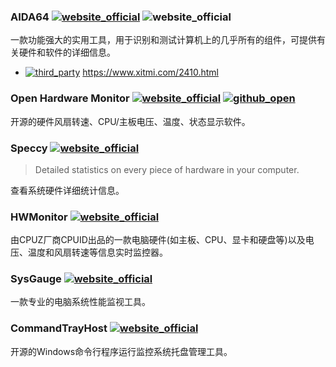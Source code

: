 ### AIDA64 [![website_official](https://gitbook07.oss-cn-hangzhou.aliyuncs.com/website_official.svg)](https://www.aida64.com/) ![website_official](https://gitbook07.oss-cn-hangzhou.aliyuncs.com/money_pay.svg)

一款功能强大的实用工具，用于识别和测试计算机上的几乎所有的组件，可提供有关硬件和软件的详细信息。

-  [![third_party](https://gitbook07.oss-cn-hangzhou.aliyuncs.com/third_party.svg)](https://www.easyicon.net/language.en/1192054-Download_icon.html) https://www.xitmi.com/2410.html

### Open Hardware Monitor [![website_official](https://gitbook07.oss-cn-hangzhou.aliyuncs.com/website_official.svg)](http://openhardwaremonitor.org/) [![github_open](https://gitbook07.oss-cn-hangzhou.aliyuncs.com/github_open.svg)](https://github.com/openhardwaremonitor/openhardwaremonitor)

开源的硬件风扇转速、CPU/主板电压、温度、状态显示软件。

### Speccy [![website_official](https://gitbook07.oss-cn-hangzhou.aliyuncs.com/website_official.svg)](https://www.piriform.com/speccy)

> Detailed statistics on every piece of hardware in your computer.

查看系统硬件详细统计信息。

### HWMonitor [![website_official](https://gitbook07.oss-cn-hangzhou.aliyuncs.com/website_official.svg)](http://www.cpuid.com/softwares/hwmonitor.html)

由CPUZ厂商CPUID出品的一款电脑硬件(如主板、CPU、显卡和硬盘等)以及电压、温度和风扇转速等信息实时监控器。

### SysGauge [![website_official](https://gitbook07.oss-cn-hangzhou.aliyuncs.com/website_official.svg)](https://www.sysgauge.com/)

一款专业的电脑系统性能监视工具。

### CommandTrayHost [![website_official](https://gitbook07.oss-cn-hangzhou.aliyuncs.com/website_official.svg)](https://github.com/rexdf/CommandTrayHost)

开源的Windows命令行程序运行监控系统托盘管理工具。




